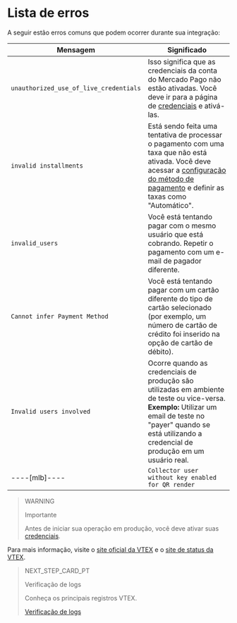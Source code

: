 # Lista de erros

A seguir estão erros comuns que podem ocorrer durante sua integração:

|Mensagem|Significado|
|---|---|
|`unauthorized_use_of_live_credentials`|Isso significa que as credenciais da conta do Mercado Pago não estão ativadas. Você deve ir para a página de [credenciais]([FAKER][CREDENTIALS][URL]) e ativá-las.|
|`invalid installments`|Está sendo feita uma tentativa de processar o pagamento com uma taxa que não está ativada. Você deve acessar a [configuração do método de pagamento](https://help.vtex.com/pt/tutorial/condicoes-de-pagamento--tutorials_455#parcelado-sem-juros) e definir as taxas como "Automático".|
|`invalid_users`|Você está tentando pagar com o mesmo usuário que está cobrando. Repetir o pagamento com um e-mail de pagador diferente.|
|`Cannot infer Payment Method`|Você está tentando pagar com um cartão diferente do tipo de cartão selecionado (por exemplo, um número de cartão de crédito foi inserido na opção de cartão de débito).|
|`Invalid users involved`|Ocorre quando as credenciais de produção são utilizadas em ambiente de teste ou vice-versa. **Exemplo:** Utilizar um email de teste no "payer" quando se está utilizando a credencial de produção em um usuário real.|
----[mlb]----|`Collector user without key enabled for QR render`|Ocorre quando o seller ainda não realizou a criação de uma chave **Pix** junto a conta Mercado Pago.|------------

> WARNING
>
> Importante
>
> Antes de iniciar sua operação em produção, você deve ativar suas [credenciais]([FAKER][CREDENTIALS][URL]).

Para mais informação, visite o [site oficial da VTEX](https://help.vtex.com/) e o [site de status da VTEX](https://status.vtex.com/).

> NEXT_STEP_CARD_PT
>
> Verificação de logs
> 
> Conheça os principais registros VTEX.
>
> [Verificação de logs](https://www.mercadopago[FAKER][URL][DOMAIN]/developers/pt/guides/vtex/logs)